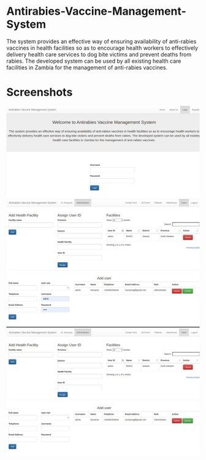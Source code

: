 # Antirabies-Vaccine-Management-System
The system provides an effective way of ensuring availability of anti-rabies vaccines in health facilities so as to encourage health workers to effectively delivery health care services to dog bite victims and prevent deaths from rabies. The developed system can be used by all existing health care facilities in Zambia for the management of anti-rabies vaccines.

# Screenshots

![Home Screen](https://github.com/Musanza/Antirabies-Vaccine-Management-System/blob/main/screenshots/5.png)
![Maps 1 Screen](https://github.com/Musanza/Antirabies-Vaccine-Management-System/blob/main/screenshots/6.png)
![Maps 2 Screen](https://github.com/Musanza/Antirabies-Vaccine-Management-System/blob/main/screenshots/4.png)
